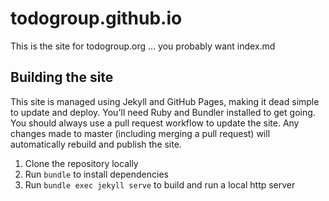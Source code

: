 todogroup.github.io
===================

This is the site for todogroup.org ... you probably want index.md

## Building the site

This site is managed using Jekyll and GitHub Pages, making it dead simple to update and deploy. You'll need Ruby and Bundler installed to get going. You should always use a pull request workflow to update the site. Any changes made to master (including merging a pull request) will automatically rebuild and publish the site.

1. Clone the repository locally
2. Run `bundle` to install dependencies
3. Run `bundle exec jekyll serve` to build and run a local http server
